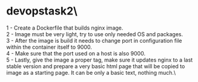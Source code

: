 # devopstask2\
1 - Create a Dockerfile that builds nginx image.\
  2 - Image must be very light, try to use only needed OS and packages.\
  3 - After the image is build it needs to change port in configuration file within the container itself to 9000.\
  4 - Make sure that the port used on a host is also 9000.\
  5 - Lastly, give the image a proper tag, make sure it updates nginx to a last stable version and prepare a very basic html page that will be copied to image as a starting page. It can be only a basic text, nothing much.\
